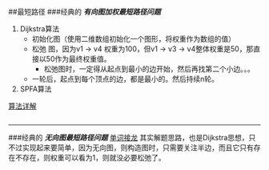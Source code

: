 ##最短路径
###经典的 ***有向图加权最短路径问题***
1. Dijkstra算法
    * 初始化图（使用二维数组初始化一个图形，将权重作为数组的值）
    * 松弛 图，因为v1 -> v4 权重为100，但v1 -> v3 -> v4整体权重是50，那直接以50作为最终权重值。
        * 松弛图时，一定得从起点到最小的边开始，然后再找第二个小边。。。
    * 一轮后，起点到每个顶点的边，都是最小的。然后持续n轮。
2. SPFA算法
    
[算法详解](https://blog.csdn.net/qq_35644234/article/details/60870719)
```java

```
***
###经典的 ***无向图最短路径问题***
[单词接龙](https://leetcode-cn.com/problems/word-ladder/)
其实解题思路，也是Dijkstra思想，只不过实现起来要简单，因为无向图，则构造图时，只需要关注半边，而且它只有存在不存在，则权重可以看为1，则就没必要松弛了。
